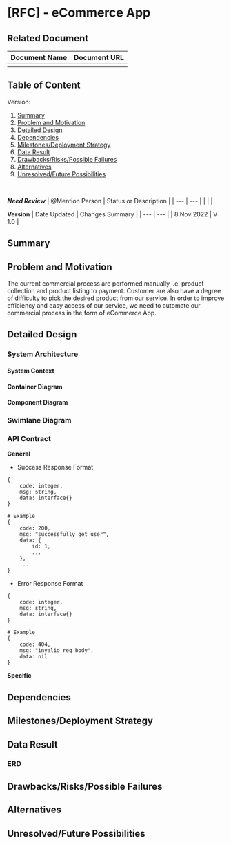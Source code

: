 # [RFC] - eCommerce App
## Related Document

| Document Name  | Document URL |
| --- | --- |
|  |  |

## Table of Content
Version:
<br/>
1. [Summary](#Summary)
2. [Problem and Motivation](#Problem_and_Motivation)
3. [Detailed Design](#Detailed_Design)
4. [Dependencies](#Dependencies)
5. [Milestones/Deployment Strategy](#Milestones/Deployment_Strategy)
6. [Data Result](#Data_Result)
7. [Drawbacks/Risks/Possible Failures](#Drawbacks/Risks/Possible_Failures)
8. [Alternatives](#Alternatives)
9. [Unresolved/Future Possibilities](#Unresolved/Future_Possibilities)

<br/>

***Need Review***
| @Mention Person | Status or Description |
| --- | --- |
|  |  |
<br/>

**Version**
| Date Updated | Changes Summary |
| --- | --- |
| 8 Nov 2022 | V 1.0 |
<br/>

## Summary


## Problem and Motivation
The current commercial process are performed manually i.e. product collection and product listing to payment. Customer are also have a degree of difficulty to pick the desired product from our service. In order to improve efficiency and easy access of our service, we need to automate our commercial process in the form of eCommerce App. 

## Detailed Design

### System Architecture

#### System Context

#### Container Diagram

#### Component Diagram

### Swimlane Diagram

### API Contract
**General**
- Success Response Format

```
{
    code: integer,
    msg: string,
    data: interface{}
}

# Example
{
    code: 200,
    msg: "successfully get user",
    data: {
        id: 1,
        ...
    },
    ...
}
```

- Error Response Format
```
{
    code: integer,
    msg: string,
    data: interface{}
}

# Example
{
    code: 404,
    msg: "invalid req body",
    data: nil
}
```
**Specific**

## Dependencies
## Milestones/Deployment Strategy
## Data Result
### ERD

## Drawbacks/Risks/Possible Failures
## Alternatives
## Unresolved/Future Possibilities
